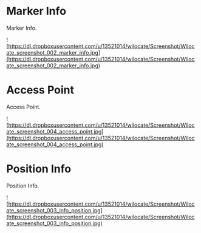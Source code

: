 # Marker Info #

Marker Info.

![https://dl.dropboxusercontent.com/u/13521014/wilocate/Screenshot/Wilocate_screenshot_002_marker_info.jpg](https://dl.dropboxusercontent.com/u/13521014/wilocate/Screenshot/Wilocate_screenshot_002_marker_info.jpg)


# Access Point #

Access Point.

![https://dl.dropboxusercontent.com/u/13521014/wilocate/Screenshot/Wilocate_screenshot_004_access_point.jpg](https://dl.dropboxusercontent.com/u/13521014/wilocate/Screenshot/Wilocate_screenshot_004_access_point.jpg)

# Position Info #

Position Info.

![https://dl.dropboxusercontent.com/u/13521014/wilocate/Screenshot/Wilocate_screenshot_003_info_position.jpg](https://dl.dropboxusercontent.com/u/13521014/wilocate/Screenshot/Wilocate_screenshot_003_info_position.jpg)